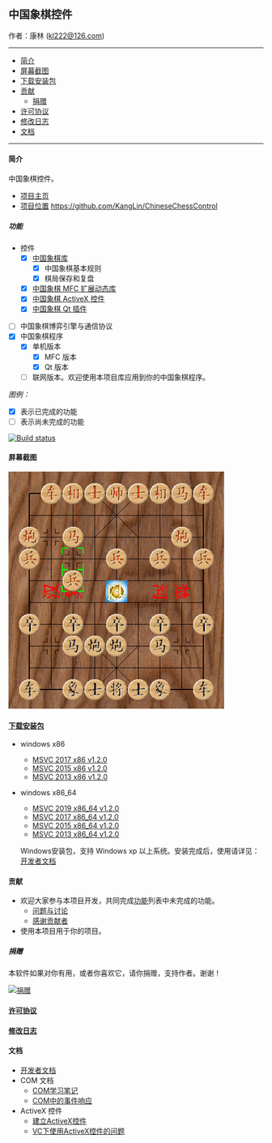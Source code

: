 ## 中国象棋控件

作者：康林 (kl222@126.com)

-------------------------

- [简介](#简介)
- [屏幕截图](#屏幕截图)
- [下载安装包](#下载安装包)
- [贡献](#贡献)
  - [捐赠](#捐赠)
- [许可协议](License.md)
- [修改日志](ChangeLog.md)
- [文档](#文档)

-------------------------

#### 简介
中国象棋控件。

- [项目主页](http://kanglin.github.io/ChineseChessControl/)
- [项目位置](https://github.com/KangLin/ChineseChessControl) https://github.com/KangLin/ChineseChessControl

##### 功能
- 控件
  + [x] [中国象棋库](Documents/Developer.md#中国象棋库)
    - [x] 中国象棋基本规则
    - [x] 棋局保存和复盘
  + [x] [中国象棋 MFC 扩展动态库](Documents/Developer.md#中国象棋-MFC-扩展动态库)
  + [x] [中国象棋 ActiveX 控件](ActiveX.md)
  + [x] [中国象棋 Qt 插件](Documents/Developer.md#中国象棋-Qt-插件)
- [ ] 中国象棋博弈引擎与通信协议
- [x] 中国象棋程序
  + [x] 单机版本
      + [x] MFC 版本
      + [x] Qt 版本
  + [ ] 联网版本。欢迎使用本项目库应用到你的中国象棋程序。

*图例：*

+ [x] 表示已完成的功能
+ [ ] 表示尚未完成的功能

[![Build status](https://ci.appveyor.com/api/projects/status/lxs0mxtdl238yrq4?svg=true)](https://ci.appveyor.com/project/KangLin/chinesechesscontrol)

#### 屏幕截图

![屏幕截图](Documents/Image/ShotScreen.png)

#### [下载安装包](https://github.com/KangLin/ChineseChessControl/releases/latest)

- windows x86
    - [MSVC 2017 x86 v1.2.0](https://github.com/KangLin/ChineseChessControl/releases/download/v1.2.0/ChineseChessControl-Setup-msvc1916-x86-v1.2.0.exe)
    - [MSVC 2015 x86 v1.2.0](https://github.com/KangLin/ChineseChessControl/releases/download/v1.2.0/ChineseChessControl-Setup-msvc1900-x86-v1.2.0.exe)
    - [MSVC 2013 x86 v1.2.0](https://github.com/KangLin/ChineseChessControl/releases/download/v1.2.0/ChineseChessControl-Setup-msvc1800-x86-v1.2.0.exe)

- windows x86_64
    - [MSVC 2019 x86_64 v1.2.0](https://github.com/KangLin/ChineseChessControl/releases/download/v1.2.0/ChineseChessControl-Setup-msvc1925-x86_64-v1.2.0.exe)
    - [MSVC 2017 x86_64 v1.2.0](https://github.com/KangLin/ChineseChessControl/releases/download/v1.2.0/ChineseChessControl-Setup-msvc1916-x86_64-v1.2.0.exe)
    - [MSVC 2015 x86_64 v1.2.0](https://github.com/KangLin/ChineseChessControl/releases/download/v1.2.0/ChineseChessControl-Setup-msvc1900-x86_64-v1.2.0.exe)
    - [MSVC 2013 x86_64 v1.2.0](https://github.com/KangLin/ChineseChessControl/releases/download/v1.2.0/ChineseChessControl-Setup-msvc1800-x86_64-v1.2.0.exe)

  Windows安装包，支持 Windows xp 以上系统。安装完成后，使用请详见：[开发者文档](Documents/Developer.md#调试)

#### 贡献
- 欢迎大家参与本项目开发，共同完成[功能](#功能)列表中未完成的功能。
  + [问题与讨论](https://github.com/KangLin/ChineseChessControl/issues)
  + [感谢贡献者](https://github.com/KangLin/ChineseChessControl/graphs/contributors)
- 使用本项目用于你的项目。

##### 捐赠
本软件如果对你有用，或者你喜欢它，请你捐赠，支持作者。谢谢！

[![捐赠](https://gitee.com/kl222/RabbitCommon/raw/master/Src/Resource/image/Contribute.png "捐赠")](https://github.com/KangLin/RabbitCommon/raw/master/Src/Resource/image/Contribute.png "捐赠")

#### [许可协议](License.md)
#### [修改日志](ChangeLog.md)
#### 文档
- [开发者文档](Documents/Developer.md)
- COM 文档
  + [COM学习笔记](Documents/COM/COM学习笔记.html)
  + [COM中的事件响应](Documents/COM/COM中的事件响应.html)
- ActiveX 控件
  + [建立ActiveX控件](Documents/ActiveX控件/建立ActiveX控件.html)
  + [VC下使用ActiveX控件的问题](Documents/ActiveX控件/VC下使用ActiveX控件的问题.html)

